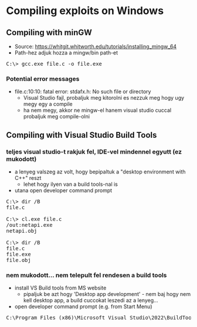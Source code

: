# Compiling exploits on Windows
## Compiling with minGW
* Source: https://whitgit.whitworth.edu/tutorials/installing_mingw_64
* Path-hez adjuk hozza a mingw/bin path-et
<pre>
C:\> gcc.exe file.c -o file.exe
</pre>
### Potential error messages
* file.c:10:10: fatal error: stdafx.h: No such file or directory
  * Visual Studio fajl, probaljuk meg kitorolni es nezzuk meg hogy ugy megy egy a compile
  * ha nem megy, akkor ne mingw-el hanem visual studio cuccal probaljuk meg compile-olni
## Compiling with Visual Studio Build Tools
### teljes visual studio-t rakjuk fel, IDE-vel mindennel egyutt (ez mukodott)
* a lenyeg valszeg az volt, hogy bepipaltuk a "desktop environment with C++" reszt
  * lehet hogy ilyen van a build tools-nal is
* utana open developer command prompt
<pre>
C:\> dir /B
file.c

C:\> cl.exe file.c
/out:netapi.exe
netapi.obj

C:\> dir /B
file.c
file.exe
file.obj
</pre>
### nem mukodott... nem telepult fel rendesen a build tools
* install VS Build tools from MS website
  * pipaljuk be azt hogy 'Desktop app development' - nem baj hogy nem kell desktop app, a build cuccokat leszedi az a lenyeg...
* open developer command prompt (e.g. from Start Menu)
<pre>
C:\Program Files (x86)\Microsoft Visual Studio\2022\BuildTools> cl file.c
</pre>
